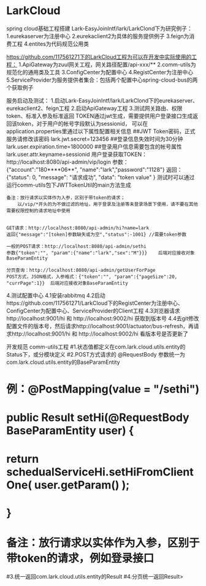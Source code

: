 # LarkCloud
spring cloud基础工程搭建
Lark-EasyJoinIntf/lark/LarkClond下为研究例子：
1.eurekaserver为注册中心
2.eurekaclient2为具体的服务提供例子
3.feign为消费工程
4.entites为代码规范公用类



https://github.com/117561271下的LarkCloud工程为可以在开发中实际使用的工程：
1.ApiGateway为zuul网关工程，网关路径配置/api-xxx/**
2.comm-utils为规范化的通用类及工具
3.ConfigCenter为配置中心
4.RegistCenter为注册中心
5.ServiceProvider为服务提供者集合：包括两个配置中心spring-cloud-bus的两个获取例子

服务启动及测试：
1.启动Lark-EasyJoinIntf/lark/LarkClond下的eurekaserver、eurekaclient2、feign工程
2.启动ApiGateway工程
3.测试网关路由、权限token、标准入参及标准返回
    TOKEN通过jwt生成，需要提供用户登录接口生成返回该token，对于用户的帐号字段默认为sessionid，
    可以在application.properties里通过以下属性配置相关信息
        ##JWT Token密码，正式服务请修改该密码
        lark.jwt.secret=123456
        ##登录信息失效时间为30分钟
        lark.user.expiration.time=1800000
        ##登录用户信息需要包含的帐号属性
		lark.user.attr.keyname=sessionid
	用户登录获取TOKEN：http://localhost:8080/api-admin/vip/login
        参数：{"account":"180****06**", "name":"lark","password":"1128"}
        返回：{"status": 0,
               "message": "请求成功",
               "data": "token value" }
	测试时可以通过运行comm-utils包下JWTTokenUtil的main方法生成

	备注：放行请求以实体作为入参，区别于带token的请求；
	    以/vip/*开头的为不做过滤的地址，用于登录及注册等未登录场景下使用，请不要在其他需要权限控制的请求地址中使用


	GET请求：http://localhost:8080/api-admin/hi?name=lark
	返回{"message":"[token]参数缺失或为空","status":-1001} //需要token参数

	一般的POST请求：http://localhost:8080/api-admin/sethi
	参数{"token":"", "param":{"name":"lark","sex":"M"}}}    后端对应接收对象BaseParamEntity

	分页查询：http://localhost:8080/api-admin/getUserForPage
	POST方式，JSON格式，入参格式：{"token":"", "param":{"pageSize":20, "currPage":1}}  后端对应接收对象BaseParamEntity
	

	
4.测试配置中心
4.1安装rabbitmq
4.2启动https://github.com/117561271/LarkCloud下的RegistCenter为注册中心、ConfigCenter为配置中心、ServiceProvider的Client工程
4.3浏览器请求http://localhost:9001/hi 和 http://localhost:9002/hi 获取到版本号
4.4去git修改配置文件的版本号，然后请求http://localhost:9001/actuator/bus-refresh，再请求http://localhost:9001/hi 和 http://localhost:9002/hi 看版本号是否更新了
	
	
开发规范
comm-utils工程
#1.状态值都定义在com.lark.cloud.utils.entity的Status下，或分模块定义
#2.POST方式请求的 @RequestBody 参数统一为com.lark.cloud.utils.entity的BaseParamEntity
#  例：@PostMapping(value = "/sethi")
#        public Result<UserInfo> setHi(@RequestBody BaseParamEntity<UserInfo> user) {
#            return schedualServiceHi.setHiFromClientOne( user.getParam() );
#        }
#  备注：放行请求以实体作为入参，区别于带token的请求，例如登录接口
#3.统一返回com.lark.cloud.utils.entity的Result<?>
#4.分页统一返回Result<Page<?>>
